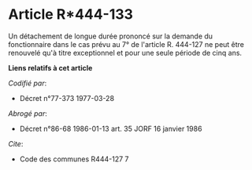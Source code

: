 # Article R*444-133

Un détachement de longue durée prononcé sur la demande du fonctionnaire dans le cas prévu au 7° de l'article R. 444-127 ne
peut être renouvelé qu'à titre exceptionnel et pour une seule période de cinq ans.

**Liens relatifs à cet article**

_Codifié par_:

  - Décret n°77-373 1977-03-28

_Abrogé par_:

  - Décret n°86-68 1986-01-13 art. 35 JORF 16 janvier 1986

_Cite_:

  - Code des communes R444-127 7
